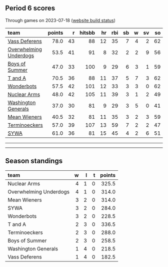 

## Period 6 scores

Through games on 2023-07-18 ([website build status](https://github.com/brian-bot/pl-site/actions))


|team                   | points|  r| hitsbb| hr| rbi| sb|  w| sv| so|   era|  whip|
|:----------------------|------:|--:|------:|--:|---:|--:|--:|--:|--:|-----:|-----:|
|[Vass Deferens](./vassdeferens)|   78.0| 43|     88| 12|  35|  7|  4|  2| 62| 1.789| 1.048|
|[Overwhelming Underdogs](./overwhelmingunderdogs)|   53.5| 41|     91|  8|  32|  2|  2|  9| 56| 3.812| 0.900|
|[Boys of Summer](./boysofsummer)|   47.0| 33|    100|  9|  29|  6|  3|  1| 59| 4.549| 1.321|
|[T and A](./tanda)     |   70.5| 36|     88| 11|  37|  5|  7|  3| 62| 3.450| 1.200|
|[Wonderbots](./wonderbots)|   57.5| 42|    101| 12|  33|  3|  3|  0| 62| 5.235| 1.270|
|[Nuclear Arms](./nucleararms)|   48.0| 42|    105| 11|  39|  3|  1|  2| 49| 5.553| 1.596|
|[Washington Generals](./washingtongenerals)|   37.0| 30|     81|  9|  29|  3|  5|  0| 41| 3.329| 1.212|
|[Mean Wieners](./meanwieners)|   40.5| 32|     81| 11|  35|  3|  2|  3| 59| 6.658| 1.479|
|[Terminoeckers](./terminoeckers)|   57.0| 39|    107| 13|  59|  7|  2|  2| 47| 8.673| 1.618|
|[SYWA](./sywa)         |   61.0| 36|     81| 15|  45|  4|  2|  6| 51| 4.208| 1.208|

* * *
* * *

## Season standings


|team                   |  w|  l|  t| points|
|:----------------------|--:|--:|--:|------:|
|Nuclear Arms           |  4|  1|  0|  325.5|
|Overwhelming Underdogs |  4|  1|  0|  314.0|
|Mean Wieners           |  3|  2|  0|  314.0|
|SYWA                   |  3|  2|  0|  284.0|
|Wonderbots             |  3|  2|  0|  228.5|
|T and A                |  2|  3|  0|  336.5|
|Terminoeckers          |  2|  3|  0|  288.0|
|Boys of Summer         |  2|  3|  0|  258.5|
|Washington Generals    |  1|  4|  0|  218.5|
|Vass Deferens          |  1|  4|  0|  182.5|


